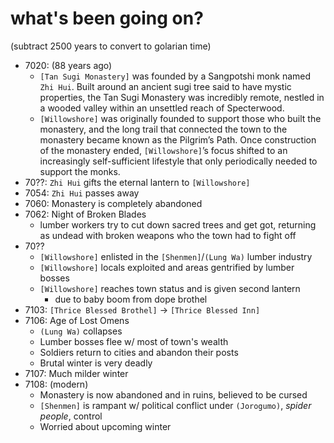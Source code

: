 # what's been going on?
(subtract 2500 years to convert to golarian time)
- 7020: (88 years ago)
    - `[Tan Sugi Monastery]` was founded by a Sangpotshi monk named `Zhi Hui`. Built around an ancient sugi tree said to have mystic properties, the Tan Sugi Monastery was incredibly remote, nestled in a wooded valley within an unsettled reach of Specterwood.
    - `[Willowshore]` was originally founded to support those who built the monastery, and the long trail that connected the town to the monastery became known as the Pilgrim’s Path. Once construction of the monastery ended, `[Willowshore]`’s focus shifted to an increasingly self-sufficient lifestyle that only periodically needed to support the monks.
- 70??: `Zhi Hui` gifts the eternal lantern to `[Willowshore]`
- 7054: `Zhi Hui` passes away
- 7060: Monastery is completely abandoned
- 7062: Night of Broken Blades
    - lumber workers try to cut down sacred trees and get got, returning as undead with broken weapons who the town had to fight off
- 70??
    - `[Willowshore]` enlisted in the `[Shenmen]`/`(Lung Wa)` lumber industry
    - `[Willowshore]` locals exploited and areas gentrified by lumber bosses
    - `[Willowshore]` reaches town status and is given second lantern
        - due to baby boom from dope brothel
- 7103: `[Thrice Blessed Brothel]` -> `[Thrice Blessed Inn]`
- 7106: Age of Lost Omens
    - `(Lung Wa)` collapses
    - Lumber bosses flee w/ most of town's wealth
    - Soldiers return to cities and abandon their posts
    - Brutal winter is very deadly
- 7107: Much milder winter
- 7108: (modern)
    - Monastery is now abandoned and in ruins, believed to be cursed
    - `[Shenmen]` is rampant w/ political conflict under `(Jorogumo)`, *spider people*, control
    - Worried about upcoming winter